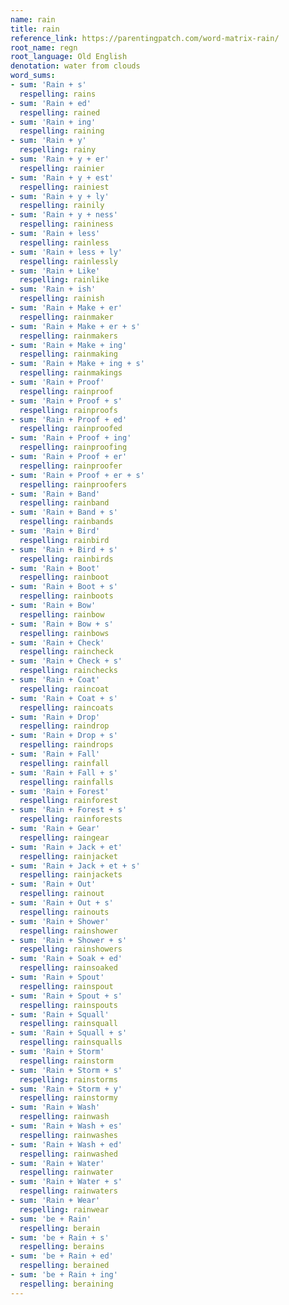 ```yaml
---
name: rain
title: rain
reference_link: https://parentingpatch.com/word-matrix-rain/
root_name: regn
root_language: Old English
denotation: water from clouds
word_sums:
- sum: 'Rain + s'
  respelling: rains
- sum: 'Rain + ed'
  respelling: rained
- sum: 'Rain + ing'
  respelling: raining
- sum: 'Rain + y'
  respelling: rainy
- sum: 'Rain + y + er'
  respelling: rainier
- sum: 'Rain + y + est'
  respelling: rainiest
- sum: 'Rain + y + ly'
  respelling: rainily
- sum: 'Rain + y + ness'
  respelling: raininess
- sum: 'Rain + less'
  respelling: rainless
- sum: 'Rain + less + ly'
  respelling: rainlessly
- sum: 'Rain + Like'
  respelling: rainlike
- sum: 'Rain + ish'
  respelling: rainish
- sum: 'Rain + Make + er'
  respelling: rainmaker
- sum: 'Rain + Make + er + s'
  respelling: rainmakers
- sum: 'Rain + Make + ing'
  respelling: rainmaking
- sum: 'Rain + Make + ing + s'
  respelling: rainmakings
- sum: 'Rain + Proof'
  respelling: rainproof
- sum: 'Rain + Proof + s'
  respelling: rainproofs
- sum: 'Rain + Proof + ed'
  respelling: rainproofed
- sum: 'Rain + Proof + ing'
  respelling: rainproofing
- sum: 'Rain + Proof + er'
  respelling: rainproofer
- sum: 'Rain + Proof + er + s'
  respelling: rainproofers
- sum: 'Rain + Band'
  respelling: rainband
- sum: 'Rain + Band + s'
  respelling: rainbands
- sum: 'Rain + Bird'
  respelling: rainbird
- sum: 'Rain + Bird + s'
  respelling: rainbirds
- sum: 'Rain + Boot'
  respelling: rainboot
- sum: 'Rain + Boot + s'
  respelling: rainboots
- sum: 'Rain + Bow'
  respelling: rainbow
- sum: 'Rain + Bow + s'
  respelling: rainbows
- sum: 'Rain + Check'
  respelling: raincheck
- sum: 'Rain + Check + s'
  respelling: rainchecks
- sum: 'Rain + Coat'
  respelling: raincoat
- sum: 'Rain + Coat + s'
  respelling: raincoats
- sum: 'Rain + Drop'
  respelling: raindrop
- sum: 'Rain + Drop + s'
  respelling: raindrops
- sum: 'Rain + Fall'
  respelling: rainfall
- sum: 'Rain + Fall + s'
  respelling: rainfalls
- sum: 'Rain + Forest'
  respelling: rainforest
- sum: 'Rain + Forest + s'
  respelling: rainforests
- sum: 'Rain + Gear'
  respelling: raingear
- sum: 'Rain + Jack + et'
  respelling: rainjacket
- sum: 'Rain + Jack + et + s'
  respelling: rainjackets
- sum: 'Rain + Out'
  respelling: rainout
- sum: 'Rain + Out + s'
  respelling: rainouts
- sum: 'Rain + Shower'
  respelling: rainshower
- sum: 'Rain + Shower + s'
  respelling: rainshowers
- sum: 'Rain + Soak + ed'
  respelling: rainsoaked
- sum: 'Rain + Spout'
  respelling: rainspout
- sum: 'Rain + Spout + s'
  respelling: rainspouts
- sum: 'Rain + Squall'
  respelling: rainsquall
- sum: 'Rain + Squall + s'
  respelling: rainsqualls
- sum: 'Rain + Storm'
  respelling: rainstorm
- sum: 'Rain + Storm + s'
  respelling: rainstorms
- sum: 'Rain + Storm + y'
  respelling: rainstormy
- sum: 'Rain + Wash'
  respelling: rainwash
- sum: 'Rain + Wash + es'
  respelling: rainwashes
- sum: 'Rain + Wash + ed'
  respelling: rainwashed
- sum: 'Rain + Water'
  respelling: rainwater
- sum: 'Rain + Water + s'
  respelling: rainwaters
- sum: 'Rain + Wear'
  respelling: rainwear
- sum: 'be + Rain'
  respelling: berain
- sum: 'be + Rain + s'
  respelling: berains
- sum: 'be + Rain + ed'
  respelling: berained
- sum: 'be + Rain + ing'
  respelling: beraining
---
```


